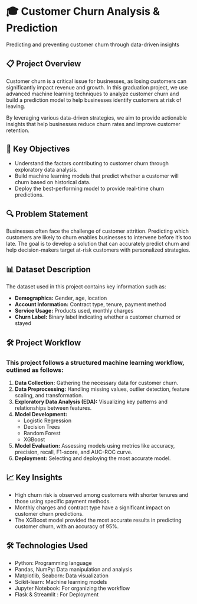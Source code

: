 # **🎓 Customer Churn Analysis & Prediction**

Predicting and preventing customer churn through data-driven insights

## **📋 Project Overview**

Customer churn is a critical issue for businesses, as losing customers can significantly impact revenue and growth. In this graduation project, we use advanced machine learning techniques to analyze customer churn and build a prediction model to help businesses identify customers at risk of leaving.

By leveraging various data-driven strategies, we aim to provide actionable insights that help businesses reduce churn rates and improve customer retention.

## **🎯 Key Objectives**
- Understand the factors contributing to customer churn through exploratory data analysis.
- Build machine learning models that predict whether a customer will churn based on historical data.
- Deploy the best-performing model to provide real-time churn predictions.

## **🔍 Problem Statement**

Businesses often face the challenge of customer attrition. Predicting which customers are likely to churn enables businesses to intervene before it’s too late. The goal is to develop a solution that can accurately predict churn and help decision-makers target at-risk customers with personalized strategies.

## **📊 Dataset Description**

The dataset used in this project contains key information such as:

- **Demographics:** Gender, age, location
- **Account Information:** Contract type, tenure, payment method
- **Service Usage:** Products used, monthly charges
- **Churn Label:** Binary label indicating whether a customer churned or stayed


## **🛠 Project Workflow**

### This project follows a structured machine learning workflow, outlined as follows:

1.  **Data Collection:** Gathering the necessary data for customer churn.
2.	**Data Preprocessing:** Handling missing values, outlier detection, feature scaling, and transformation.
3.	**Exploratory Data Analysis (EDA):** Visualizing key patterns and relationships between features.
4.	**Model Development:**
    - Logistic Regression
	- Decision Trees
	- Random Forest
	- XGBoost
5.	**Model Evaluation:** Assessing models using metrics like accuracy, precision, recall, F1-score, and AUC-ROC curve.
6.	**Deployment:** Selecting and deploying the most accurate model.

## **📈 Key Insights**

- High churn risk is observed among customers with shorter tenures and those using specific payment methods.
- Monthly charges and contract type have a significant impact on customer churn predictions.
- The XGBoost model provided the most accurate results in predicting customer churn, with an accuracy of 95%.

## **🛠 Technologies Used**

- Python: Programming language
- Pandas, NumPy: Data manipulation and analysis
- Matplotlib, Seaborn: Data visualization
- Scikit-learn: Machine learning models
- Jupyter Notebook: For organizing the workflow
- Flask & Streamlit : For Deployment